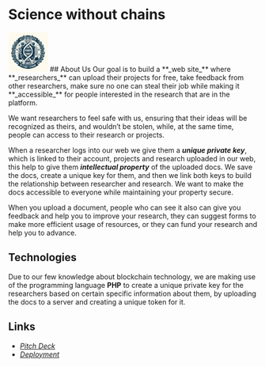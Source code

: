 # Science without chains
<img src="public/Science-without-chains.jpg" alt="Logo_Sciences-Without-Chains" style="width:80px;">
## About Us
Our goal is to build a **_web site_**  where **_researchers_** can upload their projects for free, take feedback from other researchers, make sure no one can steal their job while making it **_accessible_** for people interested in the research that are in the platform.

We want researchers to feel safe with us, ensuring that their ideas will be recognized as theirs, and wouldn’t be stolen, while, at the same time, people can access to their research or projects.

When a researcher logs into our web we give them a **_unique private key_**, which is linked to their account, projects and research uploaded in our web, this help to give them **_intellectual property_** of the uploaded docs. We save the docs, create a unique key for them, and then we link both keys to build the relationship between researcher and research. We want to make the docs accessible to everyone while maintaining your property secure. 

When you upload a document, people who can see it also can give you feedback and help you to improve your research, they can suggest forms to make more efficient usage of resources, or they can fund your research and help you to advance.
## Technologies
Due to our few knowledge about blockchain technology, we are making use of the programming language **PHP** to create a unique private key for the researchers based on certain specific information about them, by uploading the docs to a server and creating a unique token for it.

## Links
* *[Pitch Deck](https://github.com/)*
* *[Deployment](https://github.com)*
